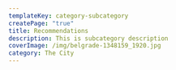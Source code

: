 ```yaml
---
templateKey: category-subcategory
createPage: "true"
title: Recommendations
description: This is subcategory description
coverImage: /img/belgrade-1348159_1920.jpg
category: The City
---
```

